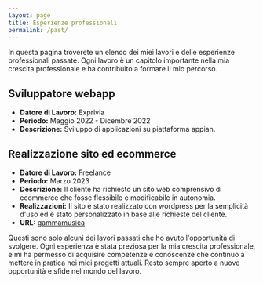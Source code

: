 ```yaml
---
layout: page
title: Esperienze professionali
permalink: /past/
---
```



In questa pagina troverete un elenco dei miei lavori e delle esperienze professionali passate. Ogni lavoro è un capitolo importante nella mia crescita professionale e ha contribuito a formare il mio percorso.

## Sviluppatore webapp

- **Datore di Lavoro:** Exprivia
- **Periodo:** Maggio 2022 - Dicembre 2022
- **Descrizione:** Sviluppo di applicazioni su piattaforma appian.

## Realizzazione sito ed ecommerce

- **Datore di Lavoro:** Freelance
- **Periodo:** Marzo 2023
- **Descrizione:** Il cliente ha richiesto un sito web comprensivo di ecommerce che fosse flessibile e modificabile in autonomia.
- **Realizzazioni:** Il sito è stato realizzato con wordpress per la semplicità d'uso ed è stato personalizzato in base alle richieste del cliente.
- **URL:** [gammamusica](https://www.gammamusica.com/)

Questi sono solo alcuni dei lavori passati che ho avuto l'opportunità di svolgere. Ogni esperienza è stata preziosa per la mia crescita professionale, e mi ha permesso di acquisire competenze e conoscenze che continuo a mettere in pratica nei miei progetti attuali. Resto sempre aperto a nuove opportunità e sfide nel mondo del lavoro.

